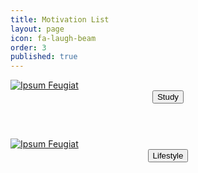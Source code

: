 ```yaml
---
title: Motivation List
layout: page
icon: fa-laugh-beam
order: 3
published: true
---
```

<div class="row">
<div class="4u 12u$(mobile)">
      <div class="item">
        <a href="#" class="image fit"><img src="{{ 'assets/images/study.jpg' | relative_url }}" alt="Ipsum Feugiat" /></a>
        <header>
          <button class="btn btn-success" onclick=" window.open('https://ami-az.github.io/study.html','_blank')">Study</button>
        </header>       
  </div>
</div>
  
<div class="4u 12u$(mobile)">
      <div class="item">
        <a href="#" class="image fit"><img src="{{ 'assets/images/lifestyle.jpg' | relative_url }}" alt="Ipsum Feugiat" /></a>
        <header>
          <button class="btn btn-success" onclick=" window.open('https://ami-az.github.io/motivation-list.html','_blank')">Lifestyle</button>
        </header>
  </div>
</div>
   </div>
